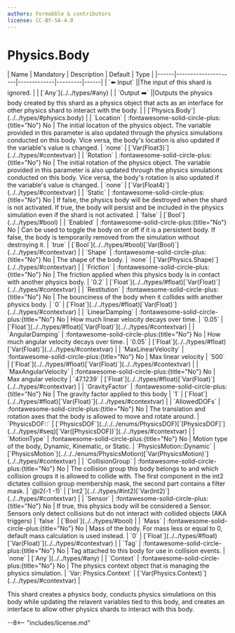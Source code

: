 ```yaml
---
authors: Formabble & contributors
license: CC-BY-SA-4.0
---
```



# Physics.Body

<div class="sh-parameters" markdown="1">
| Name | Mandatory | Description | Default | Type |
|------|---------------------|-------------|---------|------|
| `⬅️ Input` ||The input of this shard is ignored. | | [`Any`](../../types/#any) |
| `Output ➡️` ||Outputs the physics body created by this shard as a physics object that acts as an interface for other physics shard to interact with the body. | | [`Physics.Body`](../../types/#physics.body) |
| `Location` | :fontawesome-solid-circle-plus:{title="No"} No  | The initial location of the physics object. The variable provided in this parameter is also updated through the physics simulations conducted on this body. Vice versa, the body's location is also updated if the variable's value is changed. | `none` | [`Var(Float3)`](../../types/#contextvar) |
| `Rotation` | :fontawesome-solid-circle-plus:{title="No"} No  | The initial rotation of the physics object. The variable provided in this parameter is also updated through the physics simulations conducted on this body. Vice versa, the body's rotation is also updated if the variable's value is changed. | `none` | [`Var(Float4)`](../../types/#contextvar) |
| `Static` | :fontawesome-solid-circle-plus:{title="No"} No  | If false, the physics body will be destroyed when the shard is not activated. If true, the body will persist and be included in the physics simulation even if the shard is not activated. | `false` | [`Bool`](../../types/#bool) |
| `Enabled` | :fontawesome-solid-circle-plus:{title="No"} No  | Can be used to toggle the body on or off if it is a persistent body. If false, the body is temporarily removed from the simulation without destroying it. | `true` | [`Bool`](../../types/#bool)[`Var(Bool)`](../../types/#contextvar) |
| `Shape` | :fontawesome-solid-circle-plus:{title="No"} No  | The shape of the body. | `none` | [`Var(Physics.Shape)`](../../types/#contextvar) |
| `Friction` | :fontawesome-solid-circle-plus:{title="No"} No  | The friction applied when this physics body is in contact with another physics body. | `0.2` | [`Float`](../../types/#float)[`Var(Float)`](../../types/#contextvar) |
| `Restitution` | :fontawesome-solid-circle-plus:{title="No"} No  | The bounciness of the body when it collides with another physics body. | `0` | [`Float`](../../types/#float)[`Var(Float)`](../../types/#contextvar) |
| `LinearDamping` | :fontawesome-solid-circle-plus:{title="No"} No  | How much linear velocity decays over time. | `0.05` | [`Float`](../../types/#float)[`Var(Float)`](../../types/#contextvar) |
| `AngularDamping` | :fontawesome-solid-circle-plus:{title="No"} No  | How much angular velocity decays over time. | `0.05` | [`Float`](../../types/#float)[`Var(Float)`](../../types/#contextvar) |
| `MaxLinearVelocity` | :fontawesome-solid-circle-plus:{title="No"} No  | Max linear velocity | `500` | [`Float`](../../types/#float)[`Var(Float)`](../../types/#contextvar) |
| `MaxAngularVelocity` | :fontawesome-solid-circle-plus:{title="No"} No  | Max angular velocity | `47.1239` | [`Float`](../../types/#float)[`Var(Float)`](../../types/#contextvar) |
| `GravityFactor` | :fontawesome-solid-circle-plus:{title="No"} No  | The gravity factor applied to this body | `1` | [`Float`](../../types/#float)[`Var(Float)`](../../types/#contextvar) |
| `AllowedDOFs` | :fontawesome-solid-circle-plus:{title="No"} No  | The translation and rotation axes that the body is allowed to move and rotate around. | `PhysicsDOF::<invalid>` | [`PhysicsDOF`](../../../enums/PhysicsDOF)[`[PhysicsDOF]`](../../types/#seq)[`Var([PhysicsDOF])`](../../types/#contextvar) |
| `MotionType` | :fontawesome-solid-circle-plus:{title="No"} No  | Motion type of the body, Dynamic, Kinematic, or Static. | `PhysicsMotion::Dynamic` | [`PhysicsMotion`](../../../enums/PhysicsMotion)[`Var(PhysicsMotion)`](../../types/#contextvar) |
| `CollisionGroup` | :fontawesome-solid-circle-plus:{title="No"} No  | The collision group this body belongs to and which collision groups it is allowed to collide with. The first component in the int2 dictates collision group membership mask, the second part contains a filter mask. | `@i2(-1 -1)` | [`Int2`](../../types/#int2)[`Var(Int2)`](../../types/#contextvar) |
| `Sensor` | :fontawesome-solid-circle-plus:{title="No"} No  | If true, this physics body will be considered a Sensor. Sensors only detect collisions but do not interact with collided objects (AKA triggers) | `false` | [`Bool`](../../types/#bool) |
| `Mass` | :fontawesome-solid-circle-plus:{title="No"} No  | Mass of the body. For mass less or equal to 0, default mass calculation is used instead. | `0` | [`Float`](../../types/#float)[`Var(Float)`](../../types/#contextvar) |
| `Tag` | :fontawesome-solid-circle-plus:{title="No"} No  | Tag attached to this body for use in collision events. | `none` | [`Any`](../../types/#any) |
| `Context` | :fontawesome-solid-circle-plus:{title="No"} No  | The physics context object that is managing the physics simulation. | `Var: Physics.Context` | [`Var(Physics.Context)`](../../types/#contextvar) |

</div>

This shard creates a physics body, conducts physics simulations on this body while updating the relavent variables tied to this body, and creates an interface to allow other physics shards to interact with this body.

--8<-- "includes/license.md"

